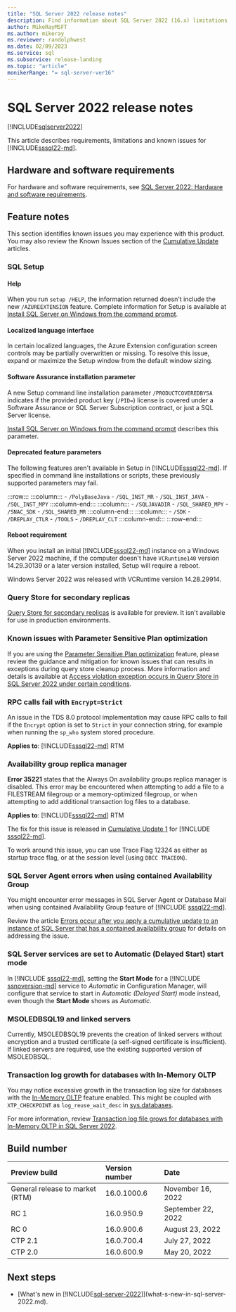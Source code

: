 ```yaml
---
title: "SQL Server 2022 release notes"
description: Find information about SQL Server 2022 (16.x) limitations, known issues, help resources, and other release notes.
author: MikeRayMSFT
ms.author: mikeray
ms.reviewer: randolphwest
ms.date: 02/09/2023
ms.service: sql
ms.subservice: release-landing
ms.topic: "article"
monikerRange: "= sql-server-ver16"
---
```


# SQL Server 2022 release notes

[!INCLUDE[sqlserver2022](../includes/applies-to-version/sqlserver2022.md)]

This article describes requirements, limitations and known issues for [!INCLUDE[sssql22-md](../includes/sssql22-md.md)].

## Hardware and software requirements

For hardware and software requirements, see [SQL Server 2022: Hardware and software requirements](install/hardware-and-software-requirements-for-installing-sql-server-2022.md).

## Feature notes

This section identifies known issues you may experience with this product. You may also review the Known Issues section of the [Cumulative Update](/troubleshoot/sql/releases/sqlserver-2022/build-versions) articles.

### SQL Setup

#### Help

When you run `setup /HELP`, the information returned doesn't include the new `/AZUREEXTENSION` feature. Complete information for Setup is available at [Install SQL Server on Windows from the command prompt](../database-engine/install-windows/install-sql-server-from-the-command-prompt.md).

#### Localized language interface

In certain localized languages, the Azure Extension configuration screen controls may be partially overwritten or missing. To resolve this issue, expand or maximize the Setup window from the default window sizing.

#### Software Assurance installation parameter

A new Setup command line installation parameter `/PRODUCTCOVEREDBYSA` indicates if the provided product key (`/PID=`) license is covered under a Software Assurance or SQL Server Subscription contract, or just a SQL Server license.

[Install SQL Server on Windows from the command prompt](../database-engine/install-windows/install-sql-server-from-the-command-prompt.md) describes this parameter.

#### Deprecated feature parameters

The following features aren't available in Setup in [!INCLUDE[sssql22-md](../includes/sssql22-md.md)]. If specified in command line installations or scripts, these previously supported parameters may fail.

:::row:::
    :::column:::
     - `/PolyBaseJava`
     - `/SQL_INST_MR`
     - `/SQL_INST_JAVA`
     - `/SQL_INST_MPY`
    :::column-end:::
    :::column:::
     - `/SQLJAVADIR`
     - `/SQL_SHARED_MPY`
     - `/SNAC_SDK`
     - `/SQL_SHARED_MR`
    :::column-end:::
    :::column:::
     - `/SDK`
     - `/DREPLAY_CTLR`
     - `/TOOLS`
     - `/DREPLAY_CLT`
    :::column-end:::
:::row-end:::

#### Reboot requirement

When you install an initial [!INCLUDE[sssql22-md](../includes/sssql22-md.md)] instance on a Windows Server 2022 machine, if the computer doesn't have `VCRuntime140` version 14.29.30139 or a later version installed, Setup will require a reboot.

Windows Server 2022 was released with VCRuntime version 14.28.29914.

### Query Store for secondary replicas

[Query Store for secondary replicas](../relational-databases/performance/query-store-for-secondary-replicas.md) is available for preview. It isn't available for use in production environments.

### Known issues with Parameter Sensitive Plan optimization

If you are using the [Parameter Sensitive Plan optimization](../relational-databases/performance/parameter-sensitive-plan-optimization.md) feature, please review the guidance and mitigation for known issues that  can results in exceptions during query store cleanup process. More information and details is available at [Access violation exception occurs in Query Store in SQL Server 2022 under certain conditions](../relational-databases/performance/parameter-sensitive-plan-optimization.md#access-violation-exception-occurs-in-query-store-in-sql-server-2022-under-certain-conditions).

### RPC calls fail with `Encrypt=Strict`

An issue in the TDS 8.0 protocol implementation may cause RPC calls to fail if the `Encrypt` option is set to `Strict` in your connection string, for example when running the `sp_who` system stored procedure.

**Applies to**: [!INCLUDE[sssql22-md](../includes/sssql22-md.md)] RTM

### Availability group replica manager

**Error 35221** states that the Always On availability groups replica manager is disabled. This error may be encountered when attempting to add a file to a FILESTREAM filegroup or a memory-optimized filegroup, or when attempting to add additional transaction log files to a database.

**Applies to**: [!INCLUDE[sssql22-md](../includes/sssql22-md.md)] RTM

The fix for this issue is released in [Cumulative Update 1](/troubleshoot/sql/releases/sqlserver-2022/cumulativeupdate1#1993393) for [!INCLUDE [sssql22-md](../includes/sssql22-md.md)].

To work around this issue, you can use Trace Flag 12324 as either as startup trace flag, or at the session level (using `DBCC TRACEON`).

### SQL Server Agent errors when using contained Availability Group

You might encounter error messages in SQL Server Agent or Database Mail when using contained Availability Group feature of [!INCLUDE [sssql22-md](../includes/sssql22-md.md)].

Review the article [Errors occur after you apply a cumulative update to an instance of SQL Server that has a contained availability group](/troubleshoot/sql/releases/sqlserver-2022/errors-apply-cu-contained-availability-group) for details on addressing the issue.

### SQL Server services are set to Automatic (Delayed Start) start mode

In [!INCLUDE [sssql22-md](../includes/sssql22-md.md)], setting the **Start Mode** for a [!INCLUDE [ssnoversion-md](../includes/ssnoversion-md.md)] service to *Automatic* in Configuration Manager, will configure that service to start in *Automatic (Delayed Start)* mode instead, even though the **Start Mode** shows as *Automatic*.

### MSOLEDBSQL19 and linked servers

Currently, MSOLEDBSQL19 prevents the creation of linked servers without encryption and a trusted certificate (a self-signed certificate is insufficient). If linked servers are required, use the existing supported version of MSOLEDBSQL.

### Transaction log growth for databases with In-Memory OLTP

You may notice excessive growth in the transaction log size for databases with the [In-Memory OLTP](../relational-databases/in-memory-oltp/overview-and-usage-scenarios.md) feature enabled. This might be coupled with `XTP_CHECKPOINT` as `log_reuse_wait_desc` in [sys.databases](../relational-databases/system-catalog-views/sys-databases-transact-sql.md).

For more information, review [Transaction log file grows for databases with In-Memory OLTP in SQL Server 2022](/troubleshoot/sql/database-engine/general/transaction-log-file-grows-databases-in-memory-oltp).

## Build number

| Preview build | Version number | Date |
| :-- | :-- | :-- |
| General release to market (RTM) | 16.0.1000.6 | November 16, 2022 |
| RC 1 | 16.0.950.9 | September 22, 2022 |
| RC 0 | 16.0.900.6 | August 23, 2022 |
| CTP 2.1 | 16.0.700.4 | July 27, 2022 |
| CTP 2.0 | 16.0.600.9 | May 20, 2022 |

## Next steps

- [What's new in [!INCLUDE[sql-server-2022](../includes/sssql22-md.md)]](what-s-new-in-sql-server-2022.md).
